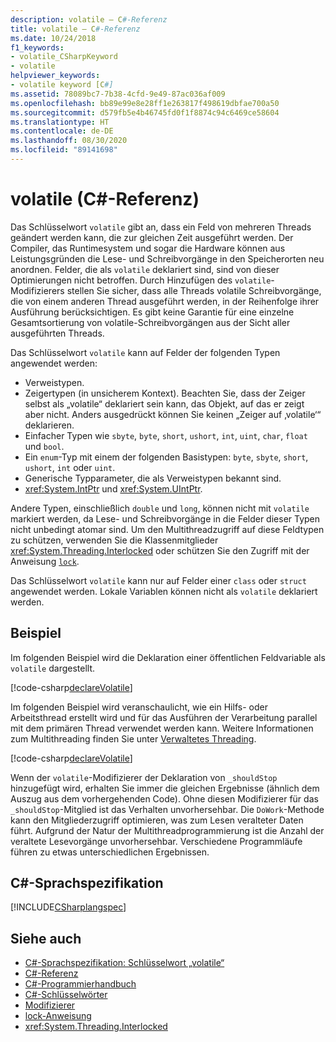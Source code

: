 ```yaml
---
description: volatile – C#-Referenz
title: volatile – C#-Referenz
ms.date: 10/24/2018
f1_keywords:
- volatile_CSharpKeyword
- volatile
helpviewer_keywords:
- volatile keyword [C#]
ms.assetid: 78089bc7-7b38-4cfd-9e49-87ac036af009
ms.openlocfilehash: bb89e99e8e28ff1e263817f498619dbfae700a50
ms.sourcegitcommit: d579fb5e4b46745fd0f1f8874c94c6469ce58604
ms.translationtype: HT
ms.contentlocale: de-DE
ms.lasthandoff: 08/30/2020
ms.locfileid: "89141698"
---
```

# <a name="volatile-c-reference"></a>volatile (C#-Referenz)

Das Schlüsselwort `volatile` gibt an, dass ein Feld von mehreren Threads geändert werden kann, die zur gleichen Zeit ausgeführt werden. Der Compiler, das Runtimesystem und sogar die Hardware können aus Leistungsgründen die Lese- und Schreibvorgänge in den Speicherorten neu anordnen. Felder, die als `volatile` deklariert sind, sind von dieser Optimierungen nicht betroffen. Durch Hinzufügen des `volatile`-Modifizierers stellen Sie sicher, dass alle Threads volatile Schreibvorgänge, die von einem anderen Thread ausgeführt werden, in der Reihenfolge ihrer Ausführung berücksichtigen. Es gibt keine Garantie für eine einzelne Gesamtsortierung von volatile-Schreibvorgängen aus der Sicht aller ausgeführten Threads.

Das Schlüsselwort `volatile` kann auf Felder der folgenden Typen angewendet werden:

- Verweistypen.
- Zeigertypen (in unsicherem Kontext). Beachten Sie, dass der Zeiger selbst als „volatile“ deklariert sein kann, das Objekt, auf das er zeigt aber nicht. Anders ausgedrückt können Sie keinen „Zeiger auf ‚volatile‘“ deklarieren.
- Einfacher Typen wie `sbyte`, `byte`, `short`, `ushort`, `int`, `uint`, `char`, `float` und `bool`.
- Ein `enum`-Typ mit einem der folgenden Basistypen: `byte`, `sbyte`, `short`, `ushort`, `int` oder `uint`.
- Generische Typparameter, die als Verweistypen bekannt sind.
- <xref:System.IntPtr> und <xref:System.UIntPtr>.

Andere Typen, einschließlich `double` und `long`, können nicht mit `volatile` markiert werden, da Lese- und Schreibvorgänge in die Felder dieser Typen nicht unbedingt atomar sind. Um den Multithreadzugriff auf diese Feldtypen zu schützen, verwenden Sie die Klassenmitglieder <xref:System.Threading.Interlocked> oder schützen Sie den Zugriff mit der Anweisung [`lock`](lock-statement.md).

Das Schlüsselwort `volatile` kann nur auf Felder einer `class` oder `struct` angewendet werden. Lokale Variablen können nicht als `volatile` deklariert werden.

## <a name="example"></a>Beispiel

Im folgenden Beispiel wird die Deklaration einer öffentlichen Feldvariable als `volatile` dargestellt.

[!code-csharp[declareVolatile](~/samples/snippets/csharp/language-reference/keywords/volatile/Program.cs#Declaration)]

Im folgenden Beispiel wird veranschaulicht, wie ein Hilfs- oder Arbeitsthread erstellt wird und für das Ausführen der Verarbeitung parallel mit dem primären Thread verwendet werden kann. Weitere Informationen zum Multithreading finden Sie unter [Verwaltetes Threading](../../../standard/threading/index.md).

[!code-csharp[declareVolatile](~/samples/snippets/csharp/language-reference/keywords/volatile/Program.cs#Volatile)]

Wenn der `volatile`-Modifizierer der Deklaration von `_shouldStop` hinzugefügt wird, erhalten Sie immer die gleichen Ergebnisse (ähnlich dem Auszug aus dem vorhergehenden Code). Ohne diesen Modifizierer für das `_shouldStop`-Mitglied ist das Verhalten unvorhersehbar. Die `DoWork`-Methode kann den Mitgliederzugriff optimieren, was zum Lesen veralteter Daten führt. Aufgrund der Natur der Multithreadprogrammierung ist die Anzahl der veraltete Lesevorgänge unvorhersehbar. Verschiedene Programmläufe führen zu etwas unterschiedlichen Ergebnissen.

## <a name="c-language-specification"></a>C#-Sprachspezifikation

[!INCLUDE[CSharplangspec](~/includes/csharplangspec-md.md)]

## <a name="see-also"></a>Siehe auch

- [C#-Sprachspezifikation: Schlüsselwort „volatile“](../../../../_csharplang/spec/classes.md#volatile-fields)
- [C#-Referenz](../index.md)
- [C#-Programmierhandbuch](../../programming-guide/index.md)
- [C#-Schlüsselwörter](index.md)
- [Modifizierer](index.md)
- [lock-Anweisung](lock-statement.md)
- <xref:System.Threading.Interlocked>
